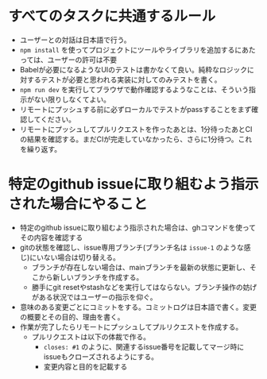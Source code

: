 # すべてのタスクに共通するルール

- ユーザーとの対話は日本語で行う。
- `npm install` を使ってプロジェクトにツールやライブラリを追加するにあたっては、ユーザーの許可は不要
- Babelが必要になるようなUIのテストは書かなくて良い。純粋なロジックに対するテストが必要と思われる実装に対してのみテストを書く。
- `npm run dev` を実行してブラウザで動作確認するようなことは、そういう指示がない限りしなくてよい。
- リモートにプッシュする前に必ずローカルでテストがpassすることをまず確認してください。
- リモートにプッシュしてプルリクエストを作ったあとは、1分待ったあとCIの結果を確認する。まだCIが完走していなかったら、さらに1分待つ。これを繰り返す。

# 特定のgithub issueに取り組むよう指示された場合にやること

- 特定のgithub issueに取り組むよう指示された場合は、ghコマンドを使ってその内容を確認する
- gitの状態を確認し、issue専用ブランチ(ブランチ名は `issue-1` のような感じ)にいない場合は切り替える。
  - ブランチが存在しない場合は、mainブランチを最新の状態に更新し、そこから新しいブランチを作成する。
  - 勝手にgit resetやstashなどを実行してはならない。ブランチ操作の妨げがある状況ではユーザーの指示を仰ぐ。
- 意味のある変更ごとにコミットをする。コミットログは日本語で書く。変更の概要とその目的、理由を書く。
- 作業が完了したらリモートにプッシュしてプルリクエストを作成する。
  - プルリクエストは以下の体裁で作る。
    - `closes: #1` のように、関連するissue番号を記載してマージ時にissueもクローズされるようにする。
    - 変更内容と目的を記載する